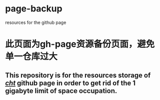 # page-backup
resources for the github page

# 此页面为gh-page资源备份页面，避免单一仓库过大
## This repository is for the resources storage of [_cht_](https://yo1995.github.io/) github page in order to get rid of the 1 gigabyte limit of space occupation.
